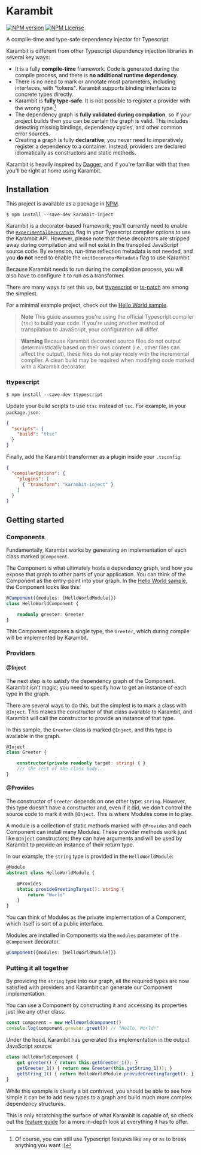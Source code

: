 # Karambit

[![NPM version](https://badge.fury.io/js/karambit-inject.svg)](https://www.npmjs.com/package/karambit-inject)
[![NPM License](https://img.shields.io/npm/l/karambit-inject)](LICENSE.txt)

A compile-time and type-safe dependency injector for Typescript.

Karambit is different from other Typescript dependency injection libraries in several key ways:
* It is a fully **compile-time** framework. Code is generated during the compile process, and there is **no additional runtime dependency**.
* There is no need to mark or annotate most parameters, including interfaces, with "tokens". Karambit supports binding interfaces to concrete types directly.
* Karambit is **fully type-safe**. It is not possible to register a provider with the wrong type.[^1]
* The dependency graph is **fully validated during compilation**, so if your project builds then you can be certain the graph is valid. This includes detecting missing bindings, dependency cycles, and other common error sources.
* Creating a graph is fully **declarative**; you never need to imperatively register a dependency to a container. Instead, providers are declared idiomatically as constructors and static methods.

Karambit is heavily inspired by [Dagger](https://github.com/google/dagger/), and if you're familiar with that then you'll be right at home using Karambit.

[^1]: Of course, you can still use Typescript features like `any` or `as` to break anything you want :)

## Installation

This project is available as a package in [NPM](https://www.npmjs.com/package/karambit-inject).

```
$ npm install --save-dev karambit-inject
```

Karambit is a decorator-based framework; you'll currently need to enable the [`experimentalDecorators`](https://www.typescriptlang.org/tsconfig#experimentalDecorators) flag in your Typescript compiler options to use the Karambit API. However, please note that these decorators are stripped away during compilation and will not exist in the transpiled JavaScript source code. By extension, run-time reflection metadata is not needed, and you **do not** need to enable the `emitDecoratorMetadata` flag to use Karambit. 

Because Karambit needs to run during the compilation process, you will also have to configure it to run as a transformer.

There are many ways to set this up, but [ttypescript](https://github.com/cevek/ttypescript) or [ts-patch](https://github.com/nonara/ts-patch) are among the simplest.

For a minimal example project, check out the [Hello World sample](samples/hello_world).

> **Note**
> This guide assumes you're using the official Typescript compiler (`tsc`) to build your code. If you're using another method of transpilation to JavaScript, your configuration will differ.

> **Warning**
> Because Karambit decorated source files do not output deterministically based on their own content (i.e., other files can affect the output), these files do not play nicely with the incremental compiler. A clean build may be required when modifying code marked with a Karambit decorator.

### ttypescript

```
$ npm install --save-dev ttypescript
```

Update your build scripts to use `ttsc` instead of `tsc`. For example, in your `package.json`:

```json
{
  "scripts": {
    "build": "ttsc"
  }
}
```

Finally, add the Karambit transformer as a plugin inside your `.tsconfig`:

```json
{
  "compilerOptions": {
    "plugins": [
      { "transform": "karambit-inject" }
    ]
  }
}
```

## Getting started

### Components

Fundamentally, Karambit works by generating an implementation of each class marked `@Component`.

The Component is what ultimately hosts a dependency graph, and how you expose that graph to other parts of your application. You can think of the Component as the entry-point into your graph. In the [Hello World sample](samples/hello_world), the Component looks like this:

```typescript
@Component({modules: [HelloWorldModule]})
class HelloWorldComponent {

    readonly greeter: Greeter
}
```

This Component exposes a single type, the `Greeter`, which during compile will be implemented by Karambit.

### Providers

#### @Inject

The next step is to satisfy the dependency graph of the Component. Karambit isn't magic; you need to specify how to get an instance of each type in the graph.

There are several ways to do this, but the simplest is to mark a class with `@Inject`. This makes the constructor of that class available to Karambit, and Karambit will call the constructor to provide an instance of that type.

In this sample, the `Greeter` class is marked `@Inject`, and this type is available in the graph.

```typescript
@Inject
class Greeter {

    constructor(private readonly target: string) { }
    /// the rest of the class body...
}
```

#### @Provides

The constructor of `Greeter` depends on one other type: `string`. However, this type doesn't have a constructor and, even if it did, we don't control the source code to mark it with `@Inject`.  This is where Modules come in to play.

A module is a collection of static methods marked with `@Provides` and each Component can install many Modules. These provider methods work just like `@Inject` constructors; they can have arguments and will be used by Karambit to provide an instance of their return type.

In our example, the `string` type is provided in the `HelloWorldModule`:

```typescript
@Module
abstract class HelloWorldModule {

    @Provides
    static provideGreetingTarget(): string {
        return "World"
    }
}
```

You can think of Modules as the private implementation of a Component, which itself is sort of a public interface.

Modules are installed in Components via the `modules` parameter of the `@Component` decorator.

```typescript
@Component({modules: [HelloWorldModule]})
```

### Putting it all together

By providing the `string` type into our graph, all the required types are now satisfied with providers and Karambit can generate our Component implementation.

You can use a Component by constructing it and accessing its properties just like any other class:

```typescript
const component = new HelloWorldComponent()
console.log(component.greeter.greet()) // "Hello, World!"
```

Under the hood, Karambit has generated this implementation in the output JavaScript source:

```javascript
class HelloWorldComponent {
    get greeter() { return this.getGreeter_1(); }
    getGreeter_1() { return new Greeter(this.getString_1()); }
    getString_1() { return HelloWorldModule.provideGreetingTarget(); }
}
```

While this example is clearly a bit contrived, you should be able to see how simple it can be to add new types to a graph and build much more complex dependency structures.

This is only scratching the surface of what Karambit is capable of, so check out the [feature guide](FEATURES.md) for a more in-depth look at everything it has to offer.
